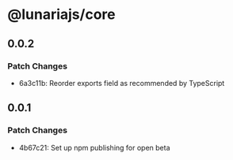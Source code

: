 # @lunariajs/core

## 0.0.2

### Patch Changes

- 6a3c11b: Reorder exports field as recommended by TypeScript

## 0.0.1

### Patch Changes

- 4b67c21: Set up npm publishing for open beta
